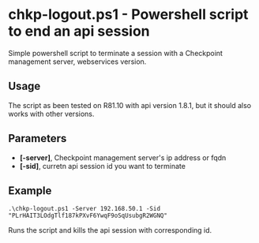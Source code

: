 
# chkp-logout.ps1 - Powershell script to end an api session

Simple powershell script to terminate a session with a Checkpoint management server, webservices version.

## Usage

The script as been tested on R81.10 with api version 1.8.1, but it should also works with other versions.

## Parameters

- **[-server]**, Checkpoint management server's ip address or fqdn
- **[-sid]**, curretn api session id you want to terminate

## Example

```
.\chkp-logout.ps1 -Server 192.168.50.1 -Sid "PLrHAIT3LOdgTlf187kPXvF6YwqF9oSqUsubgR2WGNQ"
```

Runs the script and kills the api session with corresponding id. 
